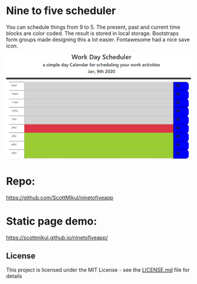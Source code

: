# Nine to five scheduler
You can schedule things from 9 to 5. The present, past and current time blocks are color coded. The result is stored in local storage. Bootstraps form groups made designing this a lot easier. Fontawesome had a nice save icon.

![Nine to five scheduler](./WorkDayScheduler.png)

# Repo:
https://github.com/ScottMikul/ninetofiveapp

# Static page demo: 
https://scottmikul.github.io/ninetofiveapp/

## License
This project is licensed under the MIT License - see the [LICENSE.md](LICENSE.md) file for details

